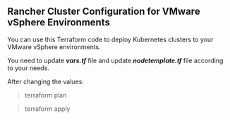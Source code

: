 ## Rancher Cluster Configuration for VMware vSphere Environments

You can use this Terraform code to deploy Kubernetes clusters to your VMware vSphere environments.

You need to update ***vars.tf*** file and update ***nodetemplate.tf*** file according to your needs.

After changing the values:

> terraform plan

> terraform apply

